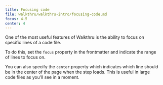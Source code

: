 ```yaml
---
title: Focusing code
file: walkthru/walkthru-intro/focusing-code.md
focus: 4-5
center: 4
---
```


One of the most useful features of Walkthru is the ability to focus on specific lines of a code file.

To do this, set the `focus` property in the frontmatter and indicate the range of lines to focus on. 

You can also specify the `center` property which indicates which line should be in the center of the page when the step loads. This is useful in large code files as you'll see in a moment.
